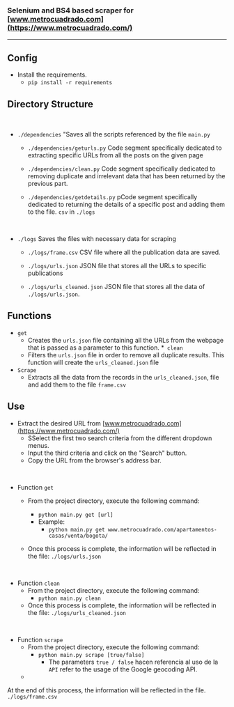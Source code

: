 
### Selenium and BS4 based scraper for [www.metrocuadrado.com](https://www.metrocuadrado.com/)
---


## Config


* Install the requirements.
    * ```pip install -r requirements```

## Directory Structure

<br>

* ```./dependencies``` "Saves all the scripts referenced by the file  ```main.py``` 

    *  ```./dependencies/geturls.py``` Code segment specifically dedicated to extracting specific URLs from all the posts on the given page

    * ```./dependencies/clean.py``` Code segment specifically dedicated to removing duplicate and irrelevant data that has been returned by the previous part.

    * ```./dependencies/getdetails.py``` pCode segment specifically dedicated to returning the details of a specific post and adding them to the file. ```csv``` in ```./logs```

<br>

*  ```./logs``` Saves the files with necessary data for scraping
    *  ```./logs/frame.csv``` CSV file where all the publication data are saved.
    *  ```./logs/urls.json``` JSON file that stores all the URLs to specific publications

    *   ```./logs/urls_cleaned.json``` JSON file that stores all the data of ```./logs/urls.json```.
## Functions
* ```get```
    * Creates the ```urls.json``` file containing all the URLs from the webpage that is passed as a parameter to this function.
*``` clean```
    *  Filters the ```urls.json``` file in order to remove all duplicate results. This function will create the  ```urls_cleaned.json``` file
* ```Scrape```
    * Extracts all the data from the records in the  ```urls_cleaned.json```, file and add them to the file ```frame.csv```

## Use
* Extract the desired URL from  [www.metrocuadrado.com](https://www.metrocuadrado.com/)
    * SSelect the first two search criteria from the different dropdown menus.
    * Input the third criteria and click on the "Search" button.
    * Copy the URL from the browser's address bar.

<br>


* Function ```get```
    * From the project directory, execute the following command:
        
        *  ```python main.py get [url]```
        * Example:
            *  ```python main.py get www.metrocuadrado.com/apartamentos-casas/venta/bogota/```
    * Once this process is complete, the information will be reflected in the file:
```./logs/urls.json```  

<br>

* Function ```clean```
    *  From the project directory, execute the following command: 
        * ```python main.py clean```
    * Once this process is complete, the information will be reflected in the file:
```./logs/urls_cleaned.json```

<br>


* Function ```scrape```
    * From the project directory, execute the following command: 
        *  ```python main.py scrape [true/false]```
            * The parameters ```true / false``` hacen referencia al uso de la ```API``` refer to the usage of the Google geocoding API.
    * 
At the end of this process, the information will be reflected in the file.
```./logs/frame.csv```

